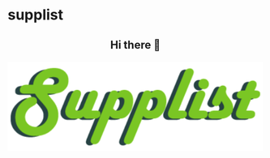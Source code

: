 # supplist
## <p align="center"><b>Hi there 👋 </b></p>

<p align="center">
  <img align="center" src="./supplist_logo.png" alt="Supplist" title="Supplist" />
</p>
